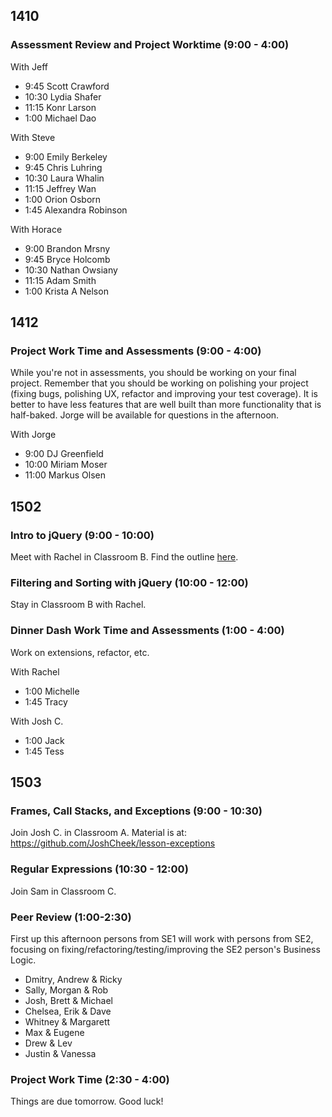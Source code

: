 ## 1410

### Assessment Review and Project Worktime (9:00 - 4:00)

With Jeff

* 9:45 Scott Crawford
* 10:30 Lydia Shafer
* 11:15 Konr Larson
* 1:00 Michael Dao

With Steve

* 9:00 Emily Berkeley
* 9:45 Chris Luhring
* 10:30 Laura Whalin
* 11:15 Jeffrey Wan
* 1:00 Orion Osborn
* 1:45 Alexandra Robinson

With Horace

* 9:00 Brandon Mrsny
* 9:45 Bryce Holcomb
* 10:30 Nathan Owsiany
* 11:15 Adam Smith
* 1:00 Krista A Nelson

## 1412

### Project Work Time and Assessments (9:00 - 4:00)

While you're not in assessments, you should be working on your final project. Remember that you should be working on polishing your project (fixing bugs, polishing UX, refactor and improving your test coverage). It is better to have less features that are well built than more functionality that is half-baked. Jorge will be available for questions in the afternoon.

With Jorge

* 9:00 DJ Greenfield
* 10:00 Miriam Moser
* 11:00 Markus Olsen

## 1502

### Intro to jQuery (9:00 - 10:00)

Meet with Rachel in Classroom B. Find the outline [here](https://github.com/turingschool/lesson_plans/blob/master/ruby_02-web_applications_with_ruby/introduction_to_jquery.markdown).

### Filtering and Sorting with jQuery (10:00 - 12:00)

Stay in Classroom B with Rachel.

### Dinner Dash Work Time and Assessments (1:00 - 4:00)

Work on extensions, refactor, etc.

With Rachel

* 1:00 Michelle
* 1:45 Tracy

With Josh C.

* 1:00 Jack
* 1:45 Tess

## 1503

### Frames, Call Stacks, and Exceptions (9:00 - 10:30)

Join Josh C. in Classroom A. Material is at: https://github.com/JoshCheek/lesson-exceptions

### Regular Expressions (10:30 - 12:00)

Join Sam in Classroom C.

### Peer Review (1:00-2:30)

First up this afternoon persons from SE1 will work with persons from SE2, focusing on fixing/refactoring/testing/improving
the SE2 person's Business Logic.

* Dmitry, Andrew & Ricky
* Sally, Morgan & Rob
* Josh, Brett & Michael
* Chelsea, Erik & Dave
* Whitney & Margarett
* Max & Eugene
* Drew & Lev
* Justin & Vanessa

### Project Work Time (2:30 - 4:00)

Things are due tomorrow. Good luck!
